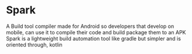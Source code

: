 # Spark
A Build tool compiler made for Android so developers that develop on mobile, can use it to compile their code and build package them to an APK Spark is a lightweight build automation tool like gradle but simpler and is oriented through, kotlin
